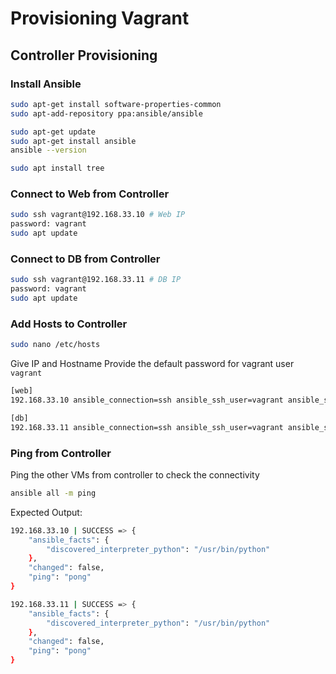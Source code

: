 # Provisioning Vagrant

## Controller Provisioning

### Install Ansible

```bash
sudo apt-get install software-properties-common
sudo apt-add-repository ppa:ansible/ansible

sudo apt-get update
sudo apt-get install ansible
ansible --version

sudo apt install tree
```

### Connect to Web from Controller

```bash
sudo ssh vagrant@192.168.33.10 # Web IP
password: vagrant
sudo apt update
```

### Connect to DB from Controller

```bash
sudo ssh vagrant@192.168.33.11 # DB IP
password: vagrant
sudo apt update
```

### Add Hosts to Controller

```bash
sudo nano /etc/hosts
```

Give IP and Hostname
Provide the default password for vagrant user `vagrant`

```bash
[web]
192.168.33.10 ansible_connection=ssh ansible_ssh_user=vagrant ansible_ssh_pass=vagrant

[db]
192.168.33.11 ansible_connection=ssh ansible_ssh_user=vagrant ansible_ssh_pass=vagrant
```

### Ping from Controller

Ping the other VMs from controller to check the connectivity

```bash
ansible all -m ping
```

Expected Output:

```bash
192.168.33.10 | SUCCESS => {
    "ansible_facts": {
        "discovered_interpreter_python": "/usr/bin/python"
    },
    "changed": false,
    "ping": "pong"
}

192.168.33.11 | SUCCESS => {
    "ansible_facts": {
        "discovered_interpreter_python": "/usr/bin/python"
    },
    "changed": false,
    "ping": "pong"
}
```
